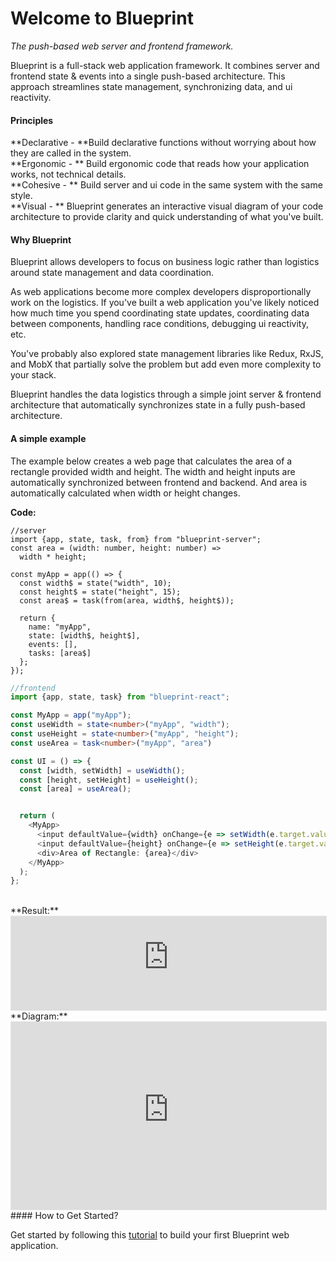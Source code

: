 # Welcome to Blueprint
*The push-based web server and frontend framework.*

Blueprint is a full-stack web application framework. It combines server and frontend state & events into a single push-based architecture. This approach streamlines state management, synchronizing data, and ui reactivity. 

#### Principles 

**Declarative - **Build declarative functions without worrying about how they are called in the system.<br/>
**Ergonomic - ** Build ergonomic code that reads how your application works, not technical details.<br/>
**Cohesive - ** Build server and ui code in the same system with the same style.<br/>
**Visual - ** Blueprint generates an interactive visual diagram of your code architecture to provide clarity and quick understanding of what you've built.

#### Why Blueprint

Blueprint allows developers to focus on business logic rather than logistics around state management and data coordination.

As web applications become more complex developers disproportionally work on the logistics. If you've built a web application you've likely noticed how much time you spend coordinating state updates, coordinating data between components, handling race conditions, debugging ui reactivity, etc. 

You've probably also explored state management libraries like Redux, RxJS, and MobX that partially solve the problem but add even more complexity to your stack. 

Blueprint handles the data logistics through a simple joint server & frontend architecture that automatically synchronizes state in a fully push-based architecture.


#### A simple example

The example below creates a web page that calculates the area of a rectangle provided width and height. The width and height inputs are automatically synchronized between frontend and backend. And area is automatically calculated when width or height changes.

**Code:**

```
//server
import {app, state, task, from} from "blueprint-server";
const area = (width: number, height: number) =>
  width * height;

const myApp = app(() => {
  const width$ = state("width", 10);
  const height$ = state("height", 15);
  const area$ = task(from(area, width$, height$));

  return {
    name: "myApp",
    state: [width$, height$],
    events: [],
    tasks: [area$]
  };
});
```

```typescript
//frontend
import {app, state, task} from "blueprint-react";

const MyApp = app("myApp");
const useWidth = state<number>("myApp", "width");
const useHeight = state<number>("myApp", "height");
const useArea = task<number>("myApp", "area")

const UI = () => {
  const [width, setWidth] = useWidth();
  const [height, setHeight] = useHeight();
  const [area] = useArea();


  return (
    <MyApp>
      <input defaultValue={width} onChange={e => setWidth(e.target.value)} />
      <input defaultValue={height} onChange={e => setHeight(e.target.value)} />
      <div>Area of Rectangle: {area}</div>
    </MyApp>
  );
};
```
<br />
**Result:**
<iframe src="https://rectangle-ui-7y67ff2sba-uc.a.run.app/myApp" frameBorder=0 style="background-color:#f8f8f8;border:1px solid #e1e4e5;width:100%;"></iframe>
<br />
**Diagram:**
<iframe src="https://rectangle-ui-7y67ff2sba-uc.a.run.app/__blueprint__?sheet=myApp" frameBorder=0 width="100%" height="300px" style="background-color:#f8f8f8;border:1px solid #e1e4e5;width:100%;"></iframe>
<br />
#### How to Get Started?

Get started by following this [tutorial](./gettingStarted.md) to build your first Blueprint web application.